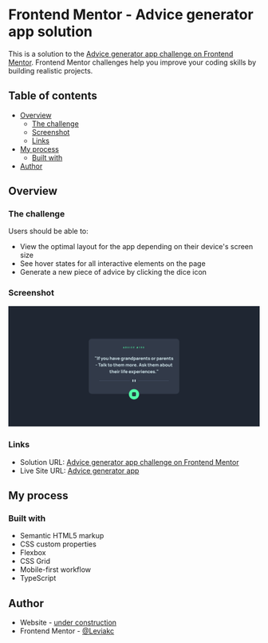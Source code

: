 # Frontend Mentor - Advice generator app solution

This is a solution to the [Advice generator app challenge on Frontend Mentor](https://www.frontendmentor.io/challenges/advice-generator-app-QdUG-13db). Frontend Mentor challenges help you improve your coding skills by building realistic projects.

## Table of contents

- [Overview](#overview)
  - [The challenge](#the-challenge)
  - [Screenshot](#screenshot)
  - [Links](#links)
- [My process](#my-process)
  - [Built with](#built-with)
- [Author](#author)

## Overview

### The challenge

Users should be able to:

- View the optimal layout for the app depending on their device's screen size
- See hover states for all interactive elements on the page
- Generate a new piece of advice by clicking the dice icon

### Screenshot

![screenshot](./screenshot.png)

### Links

- Solution URL: [Advice generator app challenge on Frontend Mentor](https://your-solution-url.com)
- Live Site URL: [Advice generator app ](https://advice-generator-gomen.netlify.app/)

## My process

### Built with

- Semantic HTML5 markup
- CSS custom properties
- Flexbox
- CSS Grid
- Mobile-first workflow
- TypeScript

## Author

- Website - [under construction]()
- Frontend Mentor - [@Leviakc](https://www.frontendmentor.io/profile/Leviakc)
